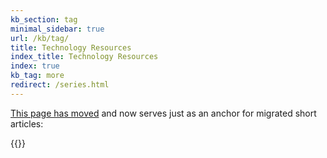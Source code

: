 ```yaml
---
kb_section: tag
minimal_sidebar: true
url: /kb/tag/
title: Technology Resources
index_title: Technology Resources
index: true
kb_tag: more
redirect: /series.html
---
```

[This page has moved](/series.html) and now serves just as an anchor for migrated short articles:

{{<kb-toc>}}

